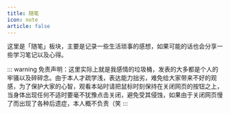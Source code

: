 ```yaml
---
title: 随笔
icon: note
article: false
---
```


这里是「随笔」板块，主要是记录一些生活琐事的感想，如果可能的话也会分享一些学习笔记以及心得。

::: warning
免责声明：这里实际上就是我感情的垃圾桶，发表的大多都是个人的牢骚以及碎碎念。由于本人才疏学浅，表达能力拙劣，难免给大家带来不好的观感，为了保护大家的心智，观看本站时请把鼠标时刻保持在关闭网页的按钮之上，当身体出现任何不适时要毫不犹豫点击关闭，避免受其侵蚀，如果由于关闭网页慢了而出现了各种后遗症，本人概不负责（笑
:::
